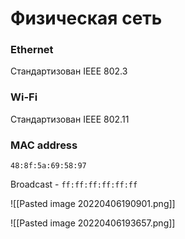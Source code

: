 # Физическая сеть

### Ethernet
Стандартизован IEEE 802.3

### Wi-Fi
Стандартизован IEEE 802.11

### MAC address
`48:8f:5a:69:58:97`

Broadcast - `ff:ff:ff:ff:ff:ff`

![[Pasted image 20220406190901.png]]

![[Pasted image 20220406193657.png]]